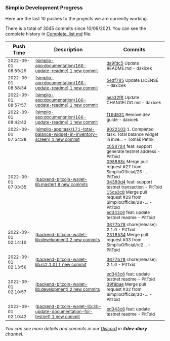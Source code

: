 
### Simplio Development Progress

Here are the last 10 pushes to the projects we are currently working.

There is a total of 3045 commits since 10/09/2021. You can see the complete history in
 [Complete_list.md](Complete_list.md) file.

| Push Time | Description | Commits |
| --- | --- | --- |
| <sub>2022-09-01 08:59:29</sub> | <sub>[[simplio-app:documentation/166\-update\-readme] 1 new commit](https://github.com/SimplioOfficial/simplio-app/commit/da9fdc5f9b4f7eab554971222588ca28532d2aec)</sub> | <sub>[da9fdc5](https://github.com/SimplioOfficial/simplio-app/commit/da9fdc5f9b4f7eab554971222588ca28532d2aec) Update README.md - daxicek</sub> |
| <sub>2022-09-01 08:58:34</sub> | <sub>[[simplio-app:documentation/166\-update\-readme] 1 new commit](https://github.com/SimplioOfficial/simplio-app/commit/5edf7854519ae112cb98cae6131446259fa1e138)</sub> | <sub>[5edf785](https://github.com/SimplioOfficial/simplio-app/commit/5edf7854519ae112cb98cae6131446259fa1e138) Update LICENSE - daxicek</sub> |
| <sub>2022-09-01 08:57:57</sub> | <sub>[[simplio-app:documentation/166\-update\-readme] 1 new commit](https://github.com/SimplioOfficial/simplio-app/commit/aea32f82a9fbda4bae374c0c6790d229dd4b22dc)</sub> | <sub>[aea32f8](https://github.com/SimplioOfficial/simplio-app/commit/aea32f82a9fbda4bae374c0c6790d229dd4b22dc) Update CHANGELOG.md - daxicek</sub> |
| <sub>2022-09-01 08:42:42</sub> | <sub>[[simplio-app:documentation/166\-update\-readme] 1 new commit](https://github.com/SimplioOfficial/simplio-app/commit/f19d9315e8b9b71df4a8dfd8d1f0de0f37ba4e90)</sub> | <sub>[f19d931](https://github.com/SimplioOfficial/simplio-app/commit/f19d9315e8b9b71df4a8dfd8d1f0de0f37ba4e90) Remove dev guide - daxicek</sub> |
| <sub>2022-09-01 07:54:38</sub> | <sub>[[simplio-app:task/171\-total\-balance\-widget\-in\-inventory\-screen] 1 new commit](https://github.com/SimplioOfficial/simplio-app/commit/902210377e11ccf7d0d30af5ec6416b2dc28e6e3)</sub> | <sub>[9022103](https://github.com/SimplioOfficial/simplio-app/commit/902210377e11ccf7d0d30af5ec6416b2dc28e6e3) 1. Completed task: Total balance widget in inve... - Tomáš Petrík</sub> |
| <sub>2022-09-01 07:03:35</sub> | <sub>[[backend-bitcoin-wallet-lib:master] 8 new commits](https://github.com/SimplioOfficial/backend-bitcoin-wallet-lib/compare/cb5481368ac8...4c882f55c43f)</sub> | <sub>[c058794](https://github.com/SimplioOfficial/backend-bitcoin-wallet-lib/commit/c05879421cf22e28958b77cae4f50a12a3fe19e9) feat: support generate testnet address - PitTxid<br>[098888c](https://github.com/SimplioOfficial/backend-bitcoin-wallet-lib/commit/098888c8d55a7e14d94289efe6c19ba83cb7a96c) Merge pull request #27 from SimplioOfficial/26-... - PitTxid<br>[34390d4](https://github.com/SimplioOfficial/backend-bitcoin-wallet-lib/commit/34390d4743c6a3e94cfe03e2ae4397a4141c3f3d) feat: support testnet transaction - PitTxid<br>[15ca3c8](https://github.com/SimplioOfficial/backend-bitcoin-wallet-lib/commit/15ca3c8c1937b05ff2186dca6cb3acdfda729ff0) Merge pull request #29 from SimplioOfficial/28-... - PitTxid<br>[ed343c6](https://github.com/SimplioOfficial/backend-bitcoin-wallet-lib/commit/ed343c62df1080a5fd44f08dd73ef25745246da3) feat: update testnet readme - PitTxid</sub> |
| <sub>2022-09-01 02:14:19</sub> | <sub>[[backend-bitcoin-wallet-lib:development] 2 new commits](https://github.com/SimplioOfficial/backend-bitcoin-wallet-lib/compare/39f6bae7c07b...231853415c25)</sub> | <sub>[3677b78](https://github.com/SimplioOfficial/backend-bitcoin-wallet-lib/commit/3677b78159c7096974834961b7245dbc9258fc88) chore(release): 2.1.0 - PitTxid<br>[2318534](https://github.com/SimplioOfficial/backend-bitcoin-wallet-lib/commit/231853415c252fbe4b5efee26afd51f15f3038f2) Merge pull request #33 from SimplioOfficial/rc2... - PitTxid</sub> |
| <sub>2022-09-01 02:13:56</sub> | <sub>[[backend-bitcoin-wallet-lib:rc2\.1\.0] 1 new commit](https://github.com/SimplioOfficial/backend-bitcoin-wallet-lib/commit/3677b78159c7096974834961b7245dbc9258fc88)</sub> | <sub>[3677b78](https://github.com/SimplioOfficial/backend-bitcoin-wallet-lib/commit/3677b78159c7096974834961b7245dbc9258fc88) chore(release): 2.1.0 - PitTxid</sub> |
| <sub>2022-09-01 02:10:57</sub> | <sub>[[backend-bitcoin-wallet-lib:development] 2 new commits](https://github.com/SimplioOfficial/backend-bitcoin-wallet-lib/compare/15ca3c8c1937...39f6bae7c07b)</sub> | <sub>[ed343c6](https://github.com/SimplioOfficial/backend-bitcoin-wallet-lib/commit/ed343c62df1080a5fd44f08dd73ef25745246da3) feat: update testnet readme - PitTxid<br>[39f6bae](https://github.com/SimplioOfficial/backend-bitcoin-wallet-lib/commit/39f6bae7c07bcce31abee37f74d2fae6ac4003d7) Merge pull request #32 from SimplioOfficial/30-... - PitTxid</sub> |
| <sub>2022-09-01 02:10:42</sub> | <sub>[[backend-bitcoin-wallet-lib:30\-update\-documentation\-for\-testnet] 1 new commit](https://github.com/SimplioOfficial/backend-bitcoin-wallet-lib/commit/ed343c62df1080a5fd44f08dd73ef25745246da3)</sub> | <sub>[ed343c6](https://github.com/SimplioOfficial/backend-bitcoin-wallet-lib/commit/ed343c62df1080a5fd44f08dd73ef25745246da3) feat: update testnet readme - PitTxid</sub> |

_You can see more details and commits in our [Discord](https://discord.gg/aKhjuwZmdP) in **#dev-diary** channel._
